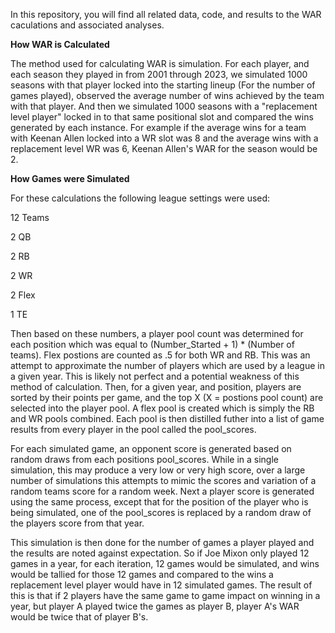 In this repository, you will find all related data, code, and results to the WAR caculations and associated analyses. 

**How WAR is Calculated**

The method used for calculating WAR is simulation. For each player, and each season they played in from 2001 through 2023, we simulated 1000 seasons with that player locked into the starting lineup (For the number of games played), observed the average number of wins achieved by the team with that player. And then we simulated 1000 seasons with a "replacement level player" locked in to that same positional slot and compared the wins generated by each instance. For example if the average wins for a team with Keenan Allen locked into a WR slot was 8 and the average wins with a replacement level WR was 6, Keenan Allen's WAR for the season would be 2. 

**How Games were Simulated**

For these calculations the following league settings were used:

12 Teams

2 QB

2 RB

2 WR

2 Flex

1 TE

Then based on these numbers, a player pool count was determined for each position which was equal to (Number_Started + 1) * (Number of teams). Flex postions are counted as .5 for both WR and RB. This was an attempt to approximate the number of players which are used by a league in a given year. This is likely not perfect and a potential weakness of this method of calculation. Then, for a given year, and position, players are sorted by their points per game, and the top X (X = postions pool count) are selected into the player pool. A flex pool is created which is simply the RB and WR pools combined. Each pool is then distilled futher into a list of game results from every player in the pool called the pool_scores.

For each simulated game, an opponent score is generated based on random draws from each positions pool_scores. While in a single simulation, this may produce a very low or very high score, over a large number of simulations this attempts to mimic the scores and variation of a random teams score for a random week. Next a player score is generated using the same process, except that for the position of the player who is being simulated, one of the pool_scores is replaced by a random draw of the players score from that year. 

This simulation is then done for the number of games a player played and the results are noted against expectation. So if Joe Mixon only played 12 games in a year, for each iteration, 12 games would be simulated, and wins would be tallied for those 12 games and compared to the wins a replacement level player would have in 12 simulated games. The result of this is that if 2 players have the same game to game impact on winning in a year, but player A played twice the games as player B, player A's WAR would be twice that of player B's. 
